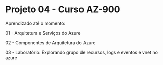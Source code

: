 # Projeto 04 - Curso AZ-900
<p>Aprendizado até o momento:</p>
<p>01 - Arquitetura e Serviços do Azure</p>
<p>02 - Componentes de Arquitetura do Azure</p>
<p>03 - Laboratório: Explorando grupo de recursos, logs e eventos e vnet no azure</p>
